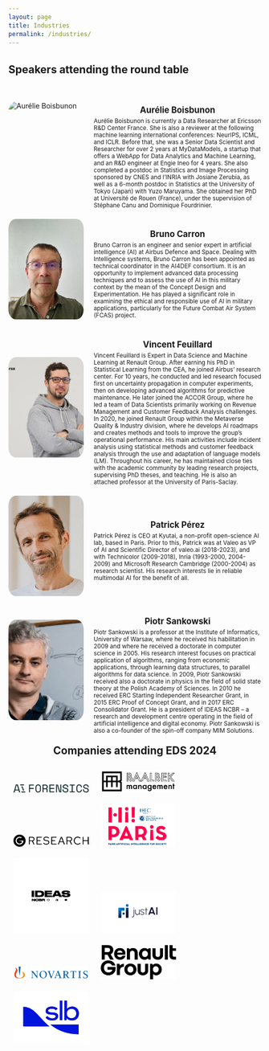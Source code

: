 ```yaml
---
layout: page
title: Industries
permalink: /industries/
---
```

<head>
    <style>
        .speaker-container {
            display: flex;
            flex-direction: column;
            align-items: flex-start;
            gap: 20px;
        }
        .speaker {
            display: flex;
            align-items: center;
            gap: 20px;
        }
        .speaker img {
            width: 150px;
            height: 200px;
            border-radius: 10%;
            object-fit: cover;
            vertical-align: middle;
        }
        .speaker-info {
            flex: 1;
        }
        .speaker-info h2 {
            display: flex;
            flex-direction: column;
            align-items: center;
            font-size: larger;
            margin-bottom: 5px;
        }
        .speaker-info strong {
            font-weight: bold; 
        }
        .speaker-info .affiliation {
        font-size: smaller; 
        }
        .speaker-info p {
            margin: 0;
            font-size: smaller;
            text-align: left;
        }   
     .image-container {
          display: flex;
          justify-content: center; /* Centers the images horizontally */
          flex-wrap: wrap; /* Allows the images to wrap to the next line if necessary */
          padding: 20px; /* Optional: Adds some padding around the container */
      }
      .industry-image {
          max-width: 150px; /* Set a maximum width */
          height: auto; /* Maintain aspect ratio */
          margin: 10px; /* Add space around each image */
      }
    h2 {
        text-align: center;
        margin-top: 20px;
    }
    </style>
</head>

<body>
    <div class="speaker-container">
        <h2>Speakers attending the round table</h2>
        <div class="speaker">
            <img src="../assets/images_speakers/AURÉLIEBOISBUNON.jpeg" alt="Aurélie Boisbunon">
            <div class="speaker-info">
                    <h2>Aurélie Boisbunon</h2>
                <p>Aurélie Boisbunon is currently a Data Researcher at Ericsson R&D Center France. She is also a reviewer at the following machine learning international conferences: NeurIPS, ICML, and ICLR. Before that, she was a Senior Data Scientist and Researcher for over 2 years at MyDataModels, a startup that offers a WebApp for Data Analytics and Machine Learning, and an R&D engineer at Engie Ineo for 4 years. She also completed a postdoc in Statistics and Image Processing sponsored by CNES and l’INRIA with Josiane Zerubia, as well as a 6-month postdoc in Statistics at the University of Tokyo (Japan) with Yuzo Maruyama. She obtained her PhD at Université de Rouen (France), under the supervision of Stéphane Canu and Dominique Fourdrinier. </p>
            </div>
        </div>
        <div class="speaker">
            <img src="../assets/images_speakers/BrunoCarron.jpeg" alt="Bruno Carron">
            <div class="speaker-info">
                    <h2>Bruno Carron</h2>
                <p>Bruno Carron is an engineer and senior expert in artificial intelligence (AI) at Airbus Defence and Space. Dealing with Intelligence systems, Bruno Carron has been appointed as technical coordinator in the AI4DEF consortium. It is an opportunity to implement advanced data processing techniques and to assess the use of AI in this military context by the mean of the Concept Design and Experimentation.
He has played a significant role in examining the ethical and responsible use of AI in military applications, particularly for the Future Combat Air System (FCAS) project. </p>
            </div>
        </div>
        <div class="speaker">
            <img src="../assets/images_speakers/FEUILLARD_Vincent.jpeg" alt="Vincent Feuillard">
            <div class="speaker-info">
                    <h2>Vincent Feuillard</h2>
                <p>Vincent Feuillard is Expert in Data Science and Machine Learning at Renault Group. After earning his PhD in Statistical Learning from the CEA, he joined Airbus’ research center. For 10 years, he conducted and led research focused first on uncertainty propagation in computer experiments, then on developing advanced algorithms for predictive maintenance. He later joined the ACCOR Group, where he led a team of Data Scientists primarily working on Revenue Management and Customer Feedback Analysis challenges. In 2020, he joined Renault Group within the Metaverse Quality & Industry division, where he develops AI roadmaps and creates methods and tools to improve the group’s operational performance. His main activities include incident analysis using statistical methods and customer feedback analysis through the use and adaptation of language models (LM). Throughout his career, he has maintained close ties with the academic community by leading research projects, supervising PhD theses, and teaching. He is also an attached professor at the University of Paris-Saclay. </p>
            </div>
        </div>
        <div class="speaker">
            <img src="../assets/images_speakers/patrickperez.jpeg" alt="Patrick Pérez">
            <div class="speaker-info">
                    <h2>Patrick Pérez</h2>
                <p>Patrick Pérez is CEO at Kyutai, a non-profit open-science AI lab, based in Paris. Prior to this, Patrick was at Valeo as VP of AI and Scientific Director of valeo.ai (2018-2023), and with Technicolor (2009-2018), Inria (1993-2000, 2004-2009) and Microsoft Research Cambridge (2000-2004) as research scientist. His research interests lie in reliable multimodal AI for the benefit of all. </p>
            </div>
        </div>
        <div class="speaker">
            <img src="../assets/images_speakers/PiotrSankowski.jpeg" alt="Piotr Sankowski">
            <div class="speaker-info">
                    <h2>Piotr Sankowski</h2>
                <p>Piotr Sankowski is a professor at the Institute of Informatics, University of Warsaw, where he received his habilitation in 2009 and where he received a doctorate in computer science in 2005. His research interest focuses on practical application of algorithms, ranging from economic applications, through learning data structures, to parallel algorithms for data science. In 2009, Piotr Sankowski received also a doctorate in physics in the field of solid state theory at the Polish Academy of Sciences. In 2010 he received ERC Starting Independent Researcher Grant, in 2015 ERC Proof of Concept Grant, and in 2017 ERC Consolidator Grant. He is a president of IDEAS NCBR – a research and development centre operating in the field of artificial intelligence and digital economy. Piotr Sankowski is also a co-founder of the spin-off company MIM Solutions. </p>
            </div>
        </div>
    </div>
    <div>
        <h2>Companies attending EDS 2024</h2>
        <img src="../assets/images/aif.png" alt="Industry 1" class="industry-image">
        <img src="../assets/images/baalbek.png" alt="Industry 2" class="industry-image">
        <img src="../assets/images/GR.png" alt="Industry 3" class="industry-image">
        <img src="../assets/images/Hi-PARIS.png" alt="Industry 4" class="industry-image">
        <img src="../assets/images/ideas.png" alt="Industry 9" class="industry-image">
        <img src="../assets/images/justai.png" alt="Industry 5" class="industry-image">
        <img src="../assets/images/novartis.png" alt="Industry 6" class="industry-image">
        <img src="../assets/images/RENAULT.jpg" alt="Industry 7" class="industry-image">
        <img src="../assets/images/SLB.png" alt="Industry 8" class="industry-image">
    </div>
</body>


<!--<a href="../assets/pdfs/Company_brochure_EDS2024.pdf"><img style="display: block; margin-left: auto; margin-right: auto;" title="Official Poster" src="../assets/pdfs/Company_brochure_EDS2024-1.png" alt="Official Poster" width="1000"><img style="display: block; margin-left: auto; margin-right: auto;" title="Official Poster" src="../assets/pdfs/Company_brochure_EDS2024-2.png" alt="Official Poster" width="1000"></a>-->


